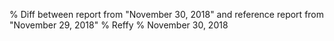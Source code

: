 % Diff between report from "November 30, 2018" and reference report from "November 29, 2018"
% Reffy
% November 30, 2018

